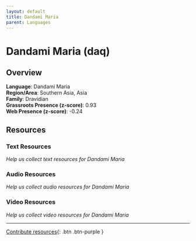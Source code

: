 ```yaml
---
layout: default
title: Dandami Maria
parent: Languages
---
```


# Dandami Maria (daq)

## Overview

**Language**: Dandami Maria  
**Region/Area**: Southern Asia, Asia  
**Family**: Dravidian  
**Grassroots Presence (z-score)**: 0.93  
**Web Presence (z-score)**: -0.24  

## Resources

### Text Resources
*Help us collect text resources for Dandami Maria*

### Audio Resources
*Help us collect audio resources for Dandami Maria*

### Video Resources
*Help us collect video resources for Dandami Maria*

---

[Contribute resources](https://forms.office.com/e/1SfLJx3u1r){: .btn .btn-purple }
